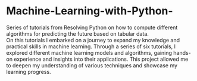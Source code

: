 # Machine-Learning-with-Python-
Series of tutorials from Resolving Python on  how to compute different algorithms for predicting the future based on tabular data.  
On this tutorials I embarked on a journey to expand my knowledge and practical skills in machine learning. 
Through a series of six tutorials, I explored different machine learning models and algorithms, gaining hands-on experience and insights into their applications. 
This project allowed me to deepen my understanding of various techniques and showcase my learning progress.
